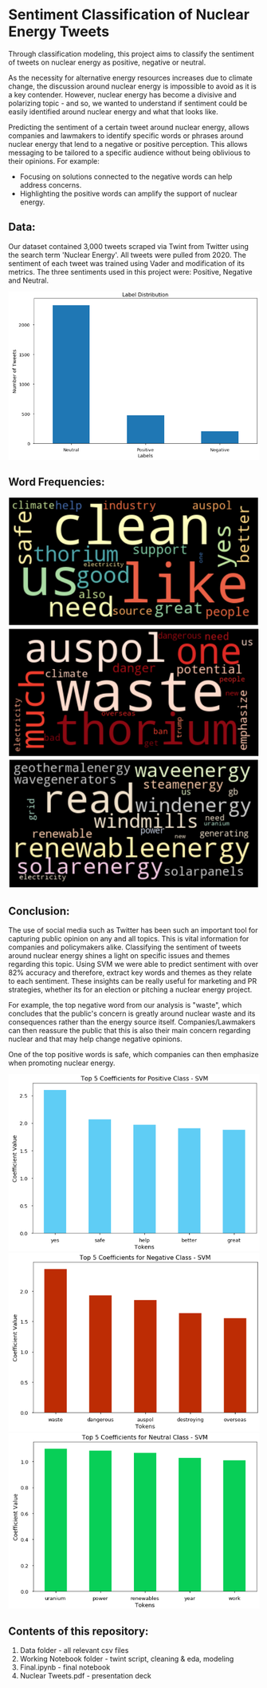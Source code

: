 # Sentiment Classification of Nuclear Energy Tweets

Through classification modeling, this project aims to classify the sentiment of tweets on nuclear energy as positive, negative or neutral.

As the necessity for alternative energy resources increases due to climate change, the discussion around nuclear energy is impossible to avoid as it is a key contender. However, nuclear energy has become a divisive and polarizing topic - and so, we wanted to understand if sentiment could be easily identified around nuclear energy and what that looks like.

Predicting the sentiment of a certain tweet around nuclear energy, allows companies and lawmakers to identify specific words or phrases around nuclear energy that lend to a negative or positive perception. This allows messaging to be tailored to a specific audience without being oblivious to their opinions. For example:

  - Focusing on solutions connected to the negative words can help address concerns.
  - Highlighting the positive words can amplify the support of nuclear energy.


## Data:

Our dataset contained 3,000 tweets scraped via Twint from Twitter using the search term 'Nuclear Energy'. All tweets were pulled from 2020. The sentiment of each tweet was trained using Vader and modification of its metrics. The three sentiments used in this project were: Positive, Negative and Neutral.

![](target.png)

## Word Frequencies:

![](pos.png)
![](neg.png)
![](neu.png)


## Conclusion:

The use of social media such as Twitter has been such an important tool for capturing public opinion on any and all topics. This is vital information for companies and policymakers alike. Classifying the sentiment of tweets around nuclear energy shines a light on specific issues and themes regarding this topic. Using SVM we were able to predict sentiment with over 82% accuracy and therefore, extract key words and themes as they relate to each sentiment. These insights can be really useful for marketing and PR strategies, whether its for an election or pitching a nuclear energy project.

For example, the top negative word from our analysis is "waste", which concludes that the public's concern is greatly around nuclear waste and its consequences rather than the energy source itself. Companies/Lawmakers can then reassure the public that this is also their main concern regarding nuclear and that may help change negative opinions.

One of the top positive words is safe, which companies can then emphasize when promoting nuclear energy.




![](svmpos.png)
![](svmneg.png)
![](svmneu.png)


## Contents of this repository: 

1. Data folder - all relevant csv files 
2. Working Notebook folder - twint script, cleaning & eda, modeling 
3. Final.ipynb - final notebook 
4. Nuclear Tweets.pdf - presentation deck
